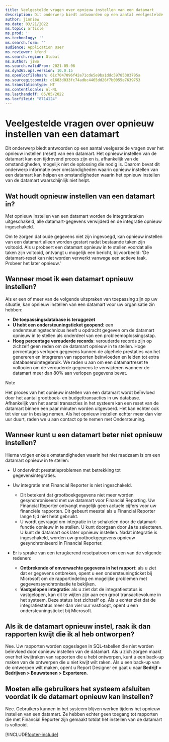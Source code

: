 ```yaml
---
title: Veelgestelde vragen over opnieuw instellen van een datamart
description: Dit onderwerp biedt antwoorden op een aantal veelgestelde vragen over het opnieuw instellen (reset) van een datamart.
author: jinniew
ms.date: 03/21/2022
ms.topic: article
ms.prod: ''
ms.technology: ''
ms.search.form: ''
audience: Application User
ms.reviewer: kfend
ms.search.region: Global
ms.author: jiwo
ms.search.validFrom: 2021-05-06
ms.dyn365.ops.version: 10.0.15
ms.openlocfilehash: 61c7047096f42e71cde5e9ba1ddc59785383795a
ms.sourcegitcommit: d1683d033fc74adbc4465dd26f7b0055e7639753
ms.translationtype: HT
ms.contentlocale: nl-NL
ms.lasthandoff: 05/05/2022
ms.locfileid: "8714124"
---
```

# <a name="data-mart-resets-faq"></a>Veelgestelde vragen over opnieuw instellen van een datamart

Dit onderwerp biedt antwoorden op een aantal veelgestelde vragen over het opnieuw instellen (reset) van een datamart. Het opnieuw instellen van de datamart kan een tijdrovend proces zijn en is, afhankelijk van de omstandigheden, mogelijk niet de oplossing die nodig is. Daarom bevat dit onderwerp informatie over omstandigheden waarin opnieuw instellen van een datamart kan helpen en omstandigheden waarin het opnieuw instellen van de datamart waarschijnlijk niet helpt.

## <a name="what-is-a-data-mart-reset"></a>Wat houdt opnieuw instellen van een datamart in?

Met opnieuw instellen van een datamart worden de integratietaken uitgeschakeld, alle datamart-gegevens verwijderd en de integratie opnieuw ingeschakeld.

Om te zorgen dat oude gegevens niet zijn ingevoegd, kan opnieuw instellen van een datamart alleen worden gestart nadat bestaande taken zijn voltooid. Als u probeert een datamart opnieuw in te stellen voordat alle taken zijn voltooid, ontvangt u mogelijk een bericht, bijvoorbeeld: 'De datamart-reset kan niet worden verwerkt vanwege een actieve taak. Probeer het later opnieuw.'

## <a name="when-do-i-have-to-do-a-data-mart-reset"></a>Wanneer moet ik een datamart opnieuw instellen?

Als er een of meer van de volgende uitspraken van toepassing zijn op uw situatie, kan opnieuw instellen van een datamart voor uw organisatie zin hebben:

- **De toepassingsdatabase is teruggezet**
- **U hebt een ondersteuningsticket geopend**: een ondersteuningstechnicus heeft u opdracht gegeven om de datamart opnieuw in te stellen als onderdeel van een probleemoplossingsstap.
- **Hoog percentage verouderde records**: verouderde records zijn op zichzelf geen reden om de datamart opnieuw in te stellen. Hoge percentages verlopen gegevens kunnen de algehele prestaties van het genereren en integreren van rapporten beïnvloeden en leiden tot extra databaseruimtegebruik. We raden u aan om een datamartreset te voltooien om de verouderde gegevens te verwijderen wanneer de datamart meer dan 80% aan verlopen gegevens bevat.
 
> [!NOTE]
> Het proces van het opnieuw instellen van een datamart wordt beïnvloed door het aantal grootboek- en budgettransacties in uw database. Afhankelijk van het aantal transacties in het systeem kan een reset van de datamart binnen een paar minuten worden uitgevoerd. Het kan echter ook tot vier uur in beslag nemen. Als het opnieuw instellen echter meer dan vier uur duurt, raden we u aan contact op te nemen met Ondersteuning.
 
## <a name="when-is-a-data-mart-reset-inappropriate"></a>Wanneer kunt u een datamart beter niet opnieuw instellen?

Hierna volgen enkele omstandigheden waarin het niet raadzaam is om een datamart opnieuw in te stellen:

- U ondervindt prestatieproblemen met betrekking tot gegevensintegraties.
- Uw integratie met Financial Reporter is niet ingeschakeld. 

    - Dit betekent dat grootboekgegevens niet meer worden gesynchroniseerd met uw datamart voor Financial Reporting. Uw Financial Reporter ontvangt mogelijk geen actuele cijfers voor uw financiële rapporten. Dit gebeurt meestal als u Financial Reporter lange tijd niet hebt gebruikt.
    - U wordt gevraagd om integratie in te schakelen door de datamart-functie opnieuw in te stellen. U kunt doorgaan door **Ja** te selecteren. U kunt de datamart ook later opnieuw instellen. Nadat integratie is ingeschakeld, worden uw grootboekgegevens opnieuw gesynchroniseerd in Financial Reporter. 
- Er is sprake van een terugkerend resetpatroon om een van de volgende redenen:

    - **Ontbrekende of onverwachte gegevens in het rapport**: als u ziet dat er gegevens ontbreken, opent u een ondersteuningticket bij Microsoft om de rapportindeling en mogelijke problemen met gegevenssynchronisatie te bekijken.
    - **Vastgelopen integratie**: als u ziet dat de integratiestatus is vastgelopen, kan dit te wijten zijn aan een groot transactievolume in het systeem. Deze status lost zichzelf op. Als u echter ziet dat de integratiestatus meer dan vier uur vastloopt, opent u een ondersteuningsticket bij Microsoft. 
   
## <a name="if-i-reset-the-data-mart-will-i-lose-reports-that-ive-already-designed"></a>Als ik de datamart opnieuw instel, raak ik dan rapporten kwijt die ik al heb ontworpen?

Nee. Uw rapporten worden opgeslagen in SQL-tabellen die niet worden beïnvloed door opnieuw instellen van de datamart. Als u zich zorgen maakt over het kwijtraken van rapporten die u hebt ontworpen, kunt u een back-up maken van de ontwerpen die u niet kwijt wilt raken. Als u een back-up van de ontwerpen wilt maken, opent u Report Designer en gaat u naar **Bedrijf \> Bedrijven \> Bouwstenen \> Exporteren**.
 
## <a name="do-all-users-have-to-exit-the-system-before-i-can-reset-the-data-mart"></a>Moeten alle gebruikers het systeem afsluiten voordat ik de datamart opnieuw kan instellen?

Nee. Gebruikers kunnen in het systeem blijven werken tijdens het opnieuw instellen van een datamart. Ze hebben echter geen toegang tot rapporten die met Financial Reporter zijn gemaakt totdat het instellen van de datamart is voltooid.

[!INCLUDE[footer-include](../../../includes/footer-banner.md)]
